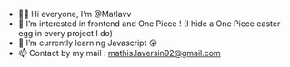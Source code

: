 - 🏴‍☠️ Hi everyone, I’m @Matlavv
- 👀 I’m interested in frontend and One Piece ! (I hide a One Piece easter egg in every project I do)
- 🌱 I’m currently learning Javascript 😲
- 📫 Contact by my mail : mathis.laversin92@gmail.com
